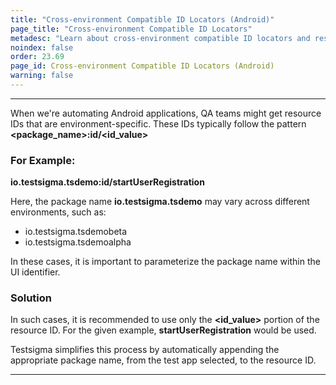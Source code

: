 ```yaml
---
title: "Cross-environment Compatible ID Locators (Android)"
page_title: "Cross-environment Compatible ID Locators"
metadesc: "Learn about cross-environment compatible ID locators and resource ID used for locating elements for android applications"
noindex: false
order: 23.69
page_id: Cross-environment Compatible ID Locators (Android)
warning: false
---
```


---

When we're automating Android applications, QA teams might get resource IDs that are environment-specific. These IDs typically follow the pattern **&lt;package\_name&gt;:id/&lt;id_value&gt;**

### **For Example:**
**io.testsigma.tsdemo:id/startUserRegistration**

Here, the package name **io.testsigma.tsdemo** may vary across different environments, such as:
- io.testsigma.tsdemobeta
- io.testsigma.tsdemoalpha

In these cases, it is important to parameterize the package name within the UI identifier.

### **Solution**

In such cases, it is recommended to use only the **&lt;id_value&gt;** portion of the resource ID. For the given example, **startUserRegistration** would be used.

Testsigma simplifies this process by automatically appending the appropriate package name, from the test app selected, to the resource ID.

---
